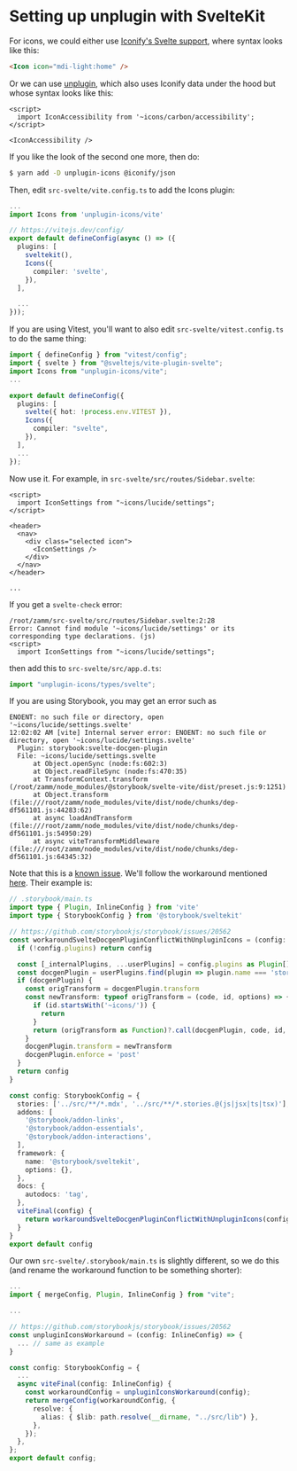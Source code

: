 # Setting up unplugin with SvelteKit

For icons, we could either use [Iconify's Svelte support](https://iconify.design/docs/icon-components/svelte/), where syntax looks like this:

```html
<Icon icon="mdi-light:home" />
```

Or we can use [unplugin](https://github.com/unplugin/unplugin-icons), which also uses Iconify data under the hood but whose syntax looks like this:

```svelte
<script>
  import IconAccessibility from '~icons/carbon/accessibility';
</script>

<IconAccessibility />
```

If you like the look of the second one more, then do:

```bash
$ yarn add -D unplugin-icons @iconify/json
```

Then, edit `src-svelte/vite.config.ts` to add the Icons plugin:

```ts
...
import Icons from 'unplugin-icons/vite'

// https://vitejs.dev/config/
export default defineConfig(async () => ({
  plugins: [
    sveltekit(),
    Icons({
      compiler: 'svelte',
    }),
  ],

  ...
}));

```

If you are using Vitest, you'll want to also edit `src-svelte/vitest.config.ts` to do the same thing:

```ts
import { defineConfig } from "vitest/config";
import { svelte } from "@sveltejs/vite-plugin-svelte";
import Icons from "unplugin-icons/vite";
...

export default defineConfig({
  plugins: [
    svelte({ hot: !process.env.VITEST }),
    Icons({
      compiler: "svelte",
    }),
  ],
  ...
});

```

Now use it. For example, in `src-svelte/src/routes/Sidebar.svelte`:

```svelte
<script>
  import IconSettings from "~icons/lucide/settings";
</script>

<header>
  <nav>
    <div class="selected icon">
      <IconSettings />
    </div>
  </nav>
</header>

...
```



If you get a `svelte-check` error:

```
/root/zamm/src-svelte/src/routes/Sidebar.svelte:2:28
Error: Cannot find module '~icons/lucide/settings' or its corresponding type declarations. (js)
<script>
  import IconSettings from "~icons/lucide/settings";
```

then add this to `src-svelte/src/app.d.ts`:

```ts
import "unplugin-icons/types/svelte";
```

If you are using Storybook, you may get an error such as

```
ENOENT: no such file or directory, open '~icons/lucide/settings.svelte'
12:02:02 AM [vite] Internal server error: ENOENT: no such file or directory, open '~icons/lucide/settings.svelte'
  Plugin: storybook:svelte-docgen-plugin
  File: ~icons/lucide/settings.svelte
      at Object.openSync (node:fs:602:3)
      at Object.readFileSync (node:fs:470:35)
      at TransformContext.transform (/root/zamm/node_modules/@storybook/svelte-vite/dist/preset.js:9:1251)
      at Object.transform (file:///root/zamm/node_modules/vite/dist/node/chunks/dep-df561101.js:44283:62)
      at async loadAndTransform (file:///root/zamm/node_modules/vite/dist/node/chunks/dep-df561101.js:54950:29)
      at async viteTransformMiddleware (file:///root/zamm/node_modules/vite/dist/node/chunks/dep-df561101.js:64345:32)
```

Note that this is a [known issue](https://github.com/storybookjs/storybook/issues/20562). We'll follow the workaround mentioned [here](https://github.com/storybookjs/storybook/issues/20562#issuecomment-1467329472). Their example is:

```ts
// .storybook/main.ts
import type { Plugin, InlineConfig } from 'vite'
import type { StorybookConfig } from '@storybook/sveltekit'

// https://github.com/storybookjs/storybook/issues/20562
const workaroundSvelteDocgenPluginConflictWithUnpluginIcons = (config: InlineConfig) => {
  if (!config.plugins) return config

  const [_internalPlugins, ...userPlugins] = config.plugins as Plugin[]
  const docgenPlugin = userPlugins.find(plugin => plugin.name === 'storybook:svelte-docgen-plugin')
  if (docgenPlugin) {
    const origTransform = docgenPlugin.transform
    const newTransform: typeof origTransform = (code, id, options) => {
      if (id.startsWith('~icons/')) {
        return
      }
      return (origTransform as Function)?.call(docgenPlugin, code, id, options)
    }
    docgenPlugin.transform = newTransform
    docgenPlugin.enforce = 'post'
  }
  return config
}

const config: StorybookConfig = {
  stories: ['../src/**/*.mdx', '../src/**/*.stories.@(js|jsx|ts|tsx)'],
  addons: [
    '@storybook/addon-links',
    '@storybook/addon-essentials',
    '@storybook/addon-interactions',
  ],
  framework: {
    name: '@storybook/sveltekit',
    options: {},
  },
  docs: {
    autodocs: 'tag',
  },
  viteFinal(config) {
    return workaroundSvelteDocgenPluginConflictWithUnpluginIcons(config)
  }
}
export default config
```

Our own `src-svelte/.storybook/main.ts` is slightly different, so we do this (and rename the workaround function to be something shorter):

```ts
...
import { mergeConfig, Plugin, InlineConfig } from "vite";

...

// https://github.com/storybookjs/storybook/issues/20562
const unpluginIconsWorkaround = (config: InlineConfig) => {
  ... // same as example
}

const config: StorybookConfig = {
  ...
  async viteFinal(config: InlineConfig) {
    const workaroundConfig = unpluginIconsWorkaround(config);
    return mergeConfig(workaroundConfig, {
      resolve: {
        alias: { $lib: path.resolve(__dirname, "../src/lib") },
      },
    });
  },
};
export default config;
```
